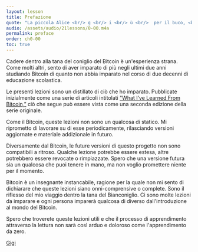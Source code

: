 ```yaml
---
layout: lesson
title: Prefazione
quote: "La piccola Alice <br/> g <br/> i <br/> ù <br/>  per il buco, <br/> battè la testa <br/>  e si ferì."
audio: /assets/audio/21lessons/0-00.m4a
permalink: preface
order: ch0-00
toc: true
---
```

Cadere dentro alla tana del coniglio del Bitcoin è un'esperienza strana. Come molti altri,
sento di aver imparato di più negli ultimi due anni studiando Bitcoin
di quanto non abbia imparato nel corso di due decenni di educazione scolastica.

Le presenti lezioni sono un distillato di ciò che ho imparato. Pubblicate inizialmente
come una serie di articoli intitolati ["What I’ve Learned From Bitcoin,”][I] ciò che segue
può essere vista come una seconda edizione della serie originale.

Come il Bitcoin, queste lezioni non sono un qualcosa di statico. Mi riprometto di lavorare su di esse 
periodicamente, rilasciando versioni aggiornate e materiale addizionale in futuro.

Diversamente dal Bitcoin, le future versioni di questo progetto non sono compatibili a 
ritroso. Qualche lezione potrebbe essere estesa, altre potrebbero essere revocate o
rimpiazzate. Spero che una versione futura sia un qualcosa che puoi tenere 
in mano, ma non voglio promettere niente per il momento.

Bitcoin è un insegnante instancabile, ragione per la quale non mi sento di dichiarare 
che queste lezioni siano onni-comprensive o complete. Sono il riflesso del mio 
viaggio dentro la tana del Bianconiglio. Ci sono molte lezioni da imparare
e ogni persona imparerà qualcosa di diverso dall'introduzione al mondo del Bitcoin.

Spero che troverete queste lezioni utili e che il processo di apprendimento
attraverso la lettura non sarà così arduo e doloroso come l'apprendimento da zero.

[Gigi][dergigi]

<!-- Internal -->
[I]: https://dergigi.com/2018/12/21/philosophical-teachings-of-bitcoin/

<!-- Twitter -->
[dergigi]: https://twitter.com/dergigi

<!-- Wikipedia -->
[alice]: https://en.wikipedia.org/wiki/Alice%27s_Adventures_in_Wonderland
[carroll]: https://en.wikipedia.org/wiki/Lewis_Carroll
